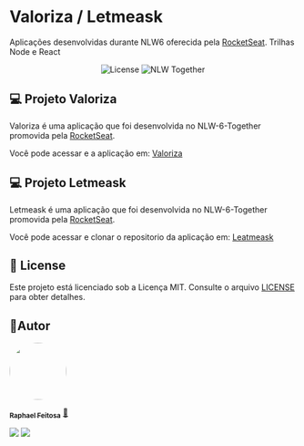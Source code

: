 # Valoriza / Letmeask
Aplicações desenvolvidas durante NLW6 oferecida pela [RocketSeat](https://rocketseat.com.br). Trilhas Node e React 

<p align="center">
  <img alt="License" src="https://img.shields.io/static/v1?label=license&message=MIT&color=8257E5&labelColor=000000">

  <img src="https://img.shields.io/static/v1?label=NLW&message=Together&color=8257E5&labelColor=000000" alt="NLW Together" />
</p>

## 💻 Projeto Valoriza

Valoriza é uma aplicação que foi desenvolvida no NLW-6-Together promovida pela [RocketSeat](https://rocketseat.com.br).

Você pode acessar e a aplicação em: [Valoriza](https://github.com/raphaelfeitosa/nlw-6-nodejs-reactjs/tree/main/valoriza) 


## 💻 Projeto Letmeask

Letmeask é uma aplicação que foi desenvolvida no NLW-6-Together promovida pela [RocketSeat](https://rocketseat.com.br).

Você pode acessar e clonar o repositorio da aplicação em: [Leatmeask](https://github.com/raphaelfeitosa/nlw-6-nodejs-reactjs/tree/main/letmeask) 

## 📝 License

Este projeto está licenciado sob a Licença MIT. Consulte o arquivo [LICENSE](https://github.com/raphaelfeitosa/NLW6/blob/main/LICENSE.md) para obter detalhes.

## :rocket:Autor

<a href="https://github.com/raphaelfeitosa">
 <img style="border-radius: 50%;" src="https://avatars.githubusercontent.com/raphaelfeitosa" width="100px;" alt=""/>

 <sub><b>Raphael Feitosa</b></sub></a> <a href="https://github.com/raphaelfeitosa/" title="Rocketseat">🚀</a>
 <br />

[<img src="https://img.shields.io/badge/linkedin-%230077B5.svg?&style=for-the-badge&logo=linkedin&logoColor=white" />](https://www.linkedin.com/in/raphael-feitosa/) <a href="mailto:raphaelcs2@gmail.com"><img src="https://img.shields.io/badge/Gmail-D14836?style=for-the-badge&logo=gmail&logoColor=white"/></a>
<br />
